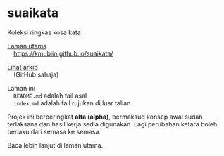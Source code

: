 # suaikata
Koleksi ringkas kosa kata

[Laman utama](docs/index.md)  
&emsp;<https://kmubiin.github.io/suaikata/>

[Lihat arkib](arkib/index.md)  
&emsp;(GitHub sahaja)

Laman ini  
&emsp;`README.md` adalah fail asal  
&emsp;`index.md` adalah fail rujukan di luar talian

Projek ini berperingkat **alfa (alpha)**, bermaksud konsep
awal sudah terlaksana dan hasil kerja sedia digunakan. Lagi
perubahan ketara boleh berlaku dari semasa ke semasa.

Baca lebih lanjut di laman utama.

